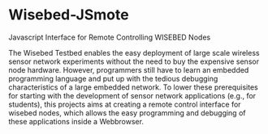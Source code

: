 Wisebed-JSmote
==============

Javascript Interface for Remote Controlling WISEBED Nodes

The Wisebed Testbed enables the easy deployment of large scale wireless sensor network 
experiments without the need to buy the expensive sensor node hardware. However, 
programmers still have to learn an embedded programming language and put up with the tedious 
debugging characteristics of a large embedded network. To lower these prerequisites for starting 
with the development of sensor network applications (e.g., for students), 
this projects aims at creating a remote control interface for wisebed nodes, 
which allows the easy programming and debugging of these applications inside a Webbrowser.
